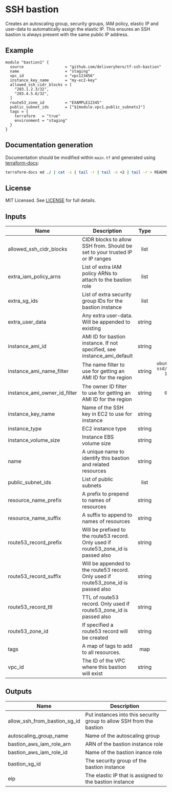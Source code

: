 # SSH bastion

Creates an autoscaling group, security groups, IAM policy, elastic IP and user-data to automatically assign the elastic IP. This ensures an SSH bastion is always present with the same public IP address.

## Example

```hcl
module "bastion1" {
  source                  = "github.com/deliveryhero/tf-ssh-bastion"
  name                    = "staging"
  vpc_id                  = "vpc123456"
  instance_key_name       = "my-ec2-key"
  allowed_ssh_cidr_blocks = [
    "203.1.2.3/32",
    "203.4.5.6/32",
  ]
  route53_zone_id         = "EXAMPLE12345"
  public_subnet_ids       = ["${module.vpc1.public_subnets}"]
  tags = {
    terraform   = "true"
    environment = "staging"
  }
}
```

## Documentation generation

Documentation should be modified within `main.tf` and generated using [terraform-docs](https://github.com/segmentio/terraform-docs):

```bash
terraform-docs md ./ | cat -s | tail -r | tail -n +2 | tail -r > README.md
```

## License

MIT Licensed. See [LICENSE](https://github.com/deliveryhero/tf-ssh-bastion/tree/master/LICENSE) for full details.

## Inputs

| Name | Description | Type | Default | Required |
|------|-------------|:----:|:-----:|:-----:|
| allowed_ssh_cidr_blocks | CIDR blocks to allow SSH from. Should be set to your trusted IP or IP ranges | list | `<list>` | no |
| extra_iam_policy_arns | List of extra IAM policy ARNs to attach to the bastion role | list | `<list>` | no |
| extra_sg_ids | List of extra security group IDs for the bastion instance | list | `<list>` | no |
| extra_user_data | Any extra user-data. Will be appended to existing | string | `` | no |
| instance_ami_id | AMI ID for bastion instance. If not specified, see instance_ami_default | string | `` | no |
| instance_ami_name_filter | The name filter to use for getting an AMI ID for the region | string | `ubuntu/images/hvm-ssd/ubuntu-xenial-16.04-amd64-server-*` | no |
| instance_ami_owner_id_filter | The owner ID filter to use for getting an AMI ID for the region | string | `099720109477` | no |
| instance_key_name | Name of the SSH key in EC2 to use for instance | string | - | yes |
| instance_type | EC2 instance type | string | `t2.micro` | no |
| instance_volume_size | Instance EBS volume size | string | `32` | no |
| name | A unique name to identify this bastion and related resources | string | - | yes |
| public_subnet_ids | List of public subnets | list | - | yes |
| resource_name_prefix | A prefix to prepend to names of resources | string | `` | no |
| resource_name_suffix | A suffix to append to names of resources | string | `-bastion` | no |
| route53_record_prefix | Will be prefixed to the route53 record. Only used if route53_zone_id is passed also | string | `` | no |
| route53_record_suffix | Will be appended to the route53 record. Only used if route53_zone_id is passed also | string | `` | no |
| route53_record_ttl | TTL of route53 record. Only used if route53_zone_id is passed also | string | `60` | no |
| route53_zone_id | If specified a route53 record will be created | string | `` | no |
| tags | A map of tags to add to all resources. | map | `<map>` | no |
| vpc_id | The ID of the VPC where this bastion will exist | string | - | yes |

## Outputs

| Name | Description |
|------|-------------|
| allow_ssh_from_bastion_sg_id | Put instances into this security group to allow SSH from the bastion |
| autoscaling_group_name | Name of the autoscaling group |
| bastion_aws_iam_role_arn | ARN of the bastion instance role |
| bastion_aws_iam_role_id | Name of the bastion inance role |
| bastion_sg_id | The security group of the bastion instance |
| eip | The elastic IP that is assigned to the bastion instance |
